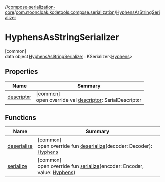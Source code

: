 //[compose-serialization-core](../../../index.md)/[com.mooncloak.kodetools.compose.serialization](../index.md)/[HyphensAsStringSerializer](index.md)

# HyphensAsStringSerializer

[common]\
data object [HyphensAsStringSerializer](index.md) : KSerializer&lt;[Hyphens](https://developer.android.com/reference/kotlin/androidx/compose/ui/text/style/Hyphens.html)&gt;

## Properties

| Name | Summary |
|---|---|
| [descriptor](descriptor.md) | [common]<br>open override val [descriptor](descriptor.md): SerialDescriptor |

## Functions

| Name | Summary |
|---|---|
| [deserialize](deserialize.md) | [common]<br>open override fun [deserialize](deserialize.md)(decoder: Decoder): [Hyphens](https://developer.android.com/reference/kotlin/androidx/compose/ui/text/style/Hyphens.html) |
| [serialize](serialize.md) | [common]<br>open override fun [serialize](serialize.md)(encoder: Encoder, value: [Hyphens](https://developer.android.com/reference/kotlin/androidx/compose/ui/text/style/Hyphens.html)) |
